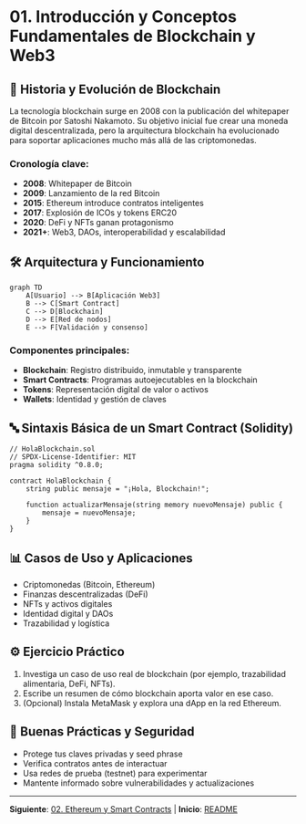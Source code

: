 # 01. Introducción y Conceptos Fundamentales de Blockchain y Web3

## 🌟 Historia y Evolución de Blockchain

La tecnología blockchain surge en 2008 con la publicación del whitepaper de Bitcoin por Satoshi Nakamoto. Su objetivo inicial fue crear una moneda digital descentralizada, pero la arquitectura blockchain ha evolucionado para soportar aplicaciones mucho más allá de las criptomonedas.

### Cronología clave:
- **2008**: Whitepaper de Bitcoin
- **2009**: Lanzamiento de la red Bitcoin
- **2015**: Ethereum introduce contratos inteligentes
- **2017**: Explosión de ICOs y tokens ERC20
- **2020**: DeFi y NFTs ganan protagonismo
- **2021+**: Web3, DAOs, interoperabilidad y escalabilidad

## 🛠️ Arquitectura y Funcionamiento

```mermaid
graph TD
	A[Usuario] --> B[Aplicación Web3]
	B --> C[Smart Contract]
	C --> D[Blockchain]
	D --> E[Red de nodos]
	E --> F[Validación y consenso]
```

### Componentes principales:
- **Blockchain**: Registro distribuido, inmutable y transparente
- **Smart Contracts**: Programas autoejecutables en la blockchain
- **Tokens**: Representación digital de valor o activos
- **Wallets**: Identidad y gestión de claves

## 🔤 Sintaxis Básica de un Smart Contract (Solidity)

```solidity
// HolaBlockchain.sol
// SPDX-License-Identifier: MIT
pragma solidity ^0.8.0;

contract HolaBlockchain {
	string public mensaje = "¡Hola, Blockchain!";

	function actualizarMensaje(string memory nuevoMensaje) public {
		mensaje = nuevoMensaje;
	}
}
```

## 📊 Casos de Uso y Aplicaciones

- Criptomonedas (Bitcoin, Ethereum)
- Finanzas descentralizadas (DeFi)
- NFTs y activos digitales
- Identidad digital y DAOs
- Trazabilidad y logística

## ⚙️ Ejercicio Práctico

1. Investiga un caso de uso real de blockchain (por ejemplo, trazabilidad alimentaria, DeFi, NFTs).
2. Escribe un resumen de cómo blockchain aporta valor en ese caso.
3. (Opcional) Instala MetaMask y explora una dApp en la red Ethereum.

## 🎯 Buenas Prácticas y Seguridad

- Protege tus claves privadas y seed phrase
- Verifica contratos antes de interactuar
- Usa redes de prueba (testnet) para experimentar
- Mantente informado sobre vulnerabilidades y actualizaciones

---

**Siguiente**: [02. Ethereum y Smart Contracts](./02-ethereum-smart-contracts.md) | **Inicio**: [README](../README.md)